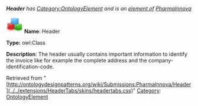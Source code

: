 ___Header__ has [Category:OntologyElement](../../Category/OntologyElement "Category:OntologyElement") and is an [element of](../../Property/ElementOf "Property:ElementOf") [PharmaInnova](../../Submissions/PharmaInnova "Submissions:PharmaInnova")_


  




[![Class](../../images/thumb/2/27/Class.gif/45px-Class.gif)](../../Image/Class.gif "Class")
__Name__: Header 


__Type:__ owl:Class 


__Description__: The header usually contains important information to identify the invoice like for example the complete address and the company-identification-code. 





Retrieved from "[http://ontologydesignpatterns.org/wiki/Submissions:PharmaInnova/Header](../../extensions/HeaderTabs/skins/headertabs.css)"
 [Category](http://ontologydesignpatterns.org/wiki/Special:Categories "Special:Categories"): [OntologyElement](../../Category/OntologyElement "Category:OntologyElement")